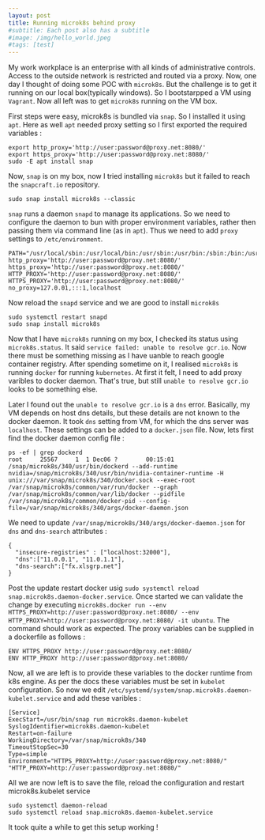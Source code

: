 ```yaml
---
layout: post
title: Running microk8s behind proxy
#subtitle: Each post also has a subtitle
#image: /img/hello_world.jpeg
#tags: [test]
---
```

 My work workplace is an enterprise with all kinds of administrative controls. Access to the outside network is restricted and routed via a proxy. Now, one day I thought of doing some POC with `microk8s`. But the challenge is to get it running on our local box(typically windows). So I bootstarpped a VM using `Vagrant`. Now all left was to get `microk8s` running on the VM  box.

 First steps were easy, microk8s is bundled via `snap`. So I installed it using `apt`. Here as well `apt` needed proxy setting so I first exported the required variables :
 ```
 export http_proxy='http://user:password@proxy.net:8080/'
 export https_proxy='http://user:password@proxy.net:8080/'
 sudo -E apt install snap
 ```  

Now, `snap` is on my box, now I tried installing `microk8s` but it failed to reach the `snapcraft.io` repository.
```
sudo snap install microk8s --classic
```

 `snap` runs a daemon `snapd` to manage its applications. So we need to configure the daemon to bun with proper environment variables, rather then passing them via command line (as in `apt`). Thus we need to add `proxy` settings to `/etc/environment`.

```
PATH="/usr/local/sbin:/usr/local/bin:/usr/sbin:/usr/bin:/sbin:/bin:/usr/games:/usr/local/games"
http_proxy='http://user:password@proxy.net:8080/'
https_proxy='http://user:password@proxy.net:8080/'
HTTP_PROXY='http://user:password@proxy.net:8080/'
HTTPS_PROXY='http://user:password@proxy.net:8080/'
no_proxy=127.0.01,:::1,localhost
```

Now reload the `snapd` service and we are good to install `microk8s`

```
sudo systemctl restart snapd
sudo snap install microk8s
```

Now that I have `microk8s` running on my box, I checked its status using `microk8s.status`. It said `service failed: unable to resolve gcr.io`. Now there must be something missing as I have uanble to reach google container registry. After spending sometime on it, I realised `microk8s` is running `docker` for running `kubernetes`. At first it felt, I need to add proxy varibles to docker daemon. That's true, but still `unable to resolve gcr.io` looks to be something else.

Later I found out the `unable to resolve gcr.io` is a `dns` error. Basically, my VM depends on host dns details, but these details are not known to the docker daemon. It took `dns` setting from VM, for which the dns server was `localhost`. These settings can be added to a `docker.json` file. Now, lets first find the docker daemon config file :

```
ps -ef | grep dockerd
root     25567     1  1 Dec06 ?        00:15:01 /snap/microk8s/340/usr/bin/dockerd --add-runtime nvidia=/snap/microk8s/340/usr/bin/nvidia-container-runtime -H unix:///var/snap/microk8s/340/docker.sock --exec-root /var/snap/microk8s/common/var/run/docker --graph /var/snap/microk8s/common/var/lib/docker --pidfile /var/snap/microk8s/common/docker-pid --config-file=/var/snap/microk8s/340/args/docker-daemon.json
```

We need to update `/var/snap/microk8s/340/args/docker-daemon.json` for `dns` and `dns-search` attributes :
```
{
  "insecure-registries" : ["localhost:32000"],
  "dns":["11.0.0.1", "11.0.1.1"],
  "dns-search":["fx.xlsgrp.net"]
}
```
Post the update restart docker usig `sudo systemctl reload snap.microk8s.daemon-docker.service`. Once started we can validate the change by executing `microk8s.docker run --env HTTPS_PROXY=http://user:password@proxy.net:8080/ --env HTTP_PROXY=http://user:password@proxy.net:8080/ -it ubuntu`. The command should work as expected. The proxy variables can be supplied in a dockerfile as follows :
```
ENV HTTPS_PROXY http://user:password@proxy.net:8080/
ENV HTTP_PROXY http://user:password@proxy.net:8080/
```

Now, all we are left is to provide these variables to the docker runtime from k8s engine. As per the docs these variables must be set in `kubelet` configuration. So now we edit `/etc/systemd/system/snap.microk8s.daemon-kubelet.service` and add these varibles :
```
[Service]
ExecStart=/usr/bin/snap run microk8s.daemon-kubelet
SyslogIdentifier=microk8s.daemon-kubelet
Restart=on-failure
WorkingDirectory=/var/snap/microk8s/340
TimeoutStopSec=30
Type=simple
Environment="HTTPS_PROXY=http://user:password@proxy.net:8080/" "HTTP_PROXY=http://user:password@proxy.net:8080/"
```

All we are now left is to save the file, reload the configuration and restart microk8s.kubelet service
```
sudo systemctl daemon-reload
sudo systemctl reload snap.microk8s.daemon-kubelet.service
```

It took quite a while to get this setup working !
